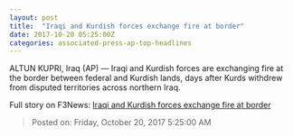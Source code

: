 ```yaml
---
layout: post
title:  "Iraqi and Kurdish forces exchange fire at border"
date: 2017-10-20 05:25:00Z
categories: associated-press-ap-top-headlines
---
```


ALTUN KUPRI, Iraq (AP) — Iraqi and Kurdish forces are exchanging fire at the border between federal and Kurdish lands, days after Kurds withdrew from disputed territories across northern Iraq.


Full story on F3News: [Iraqi and Kurdish forces exchange fire at border](http://www.f3nws.com/n/2ajzrC)

> Posted on: Friday, October 20, 2017 5:25:00 AM
